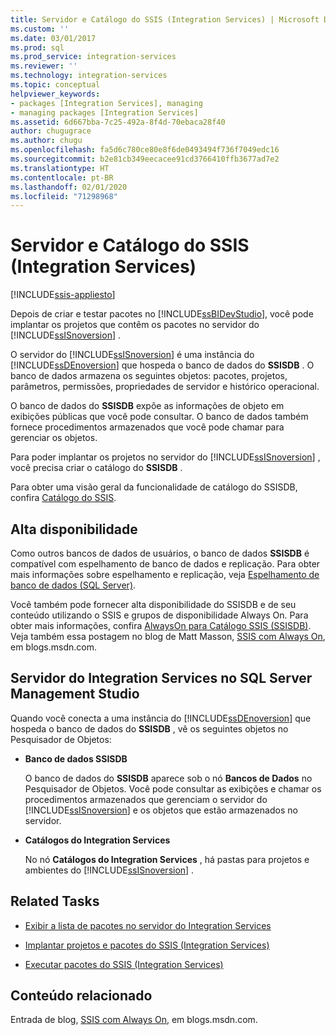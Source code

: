 ```yaml
---
title: Servidor e Catálogo do SSIS (Integration Services) | Microsoft Docs
ms.custom: ''
ms.date: 03/01/2017
ms.prod: sql
ms.prod_service: integration-services
ms.reviewer: ''
ms.technology: integration-services
ms.topic: conceptual
helpviewer_keywords:
- packages [Integration Services], managing
- managing packages [Integration Services]
ms.assetid: 6d667bba-7c25-492a-8f4d-70ebaca28f40
author: chugugrace
ms.author: chugu
ms.openlocfilehash: fa5d6c780ce80e8f6de0493494f736f7049edc16
ms.sourcegitcommit: b2e81cb349eecacee91cd3766410ffb3677ad7e2
ms.translationtype: HT
ms.contentlocale: pt-BR
ms.lasthandoff: 02/01/2020
ms.locfileid: "71298968"
---
```

# <a name="integration-services-ssis-server-and-catalog"></a>Servidor e Catálogo do SSIS (Integration Services)

[!INCLUDE[ssis-appliesto](../../includes/ssis-appliesto-ssvrpluslinux-asdb-asdw-xxx.md)]


  Depois de criar e testar pacotes no [!INCLUDE[ssBIDevStudio](../../includes/ssbidevstudio-md.md)], você pode implantar os projetos que contêm os pacotes no servidor do [!INCLUDE[ssISnoversion](../../includes/ssisnoversion-md.md)] .  
  
 O servidor do [!INCLUDE[ssISnoversion](../../includes/ssisnoversion-md.md)] é uma instância do [!INCLUDE[ssDEnoversion](../../includes/ssdenoversion-md.md)] que hospeda o banco de dados do **SSISDB** . O banco de dados armazena os seguintes objetos: pacotes, projetos, parâmetros, permissões, propriedades de servidor e histórico operacional.  
  
 O banco de dados do **SSISDB** expõe as informações de objeto em exibições públicas que você pode consultar. O banco de dados também fornece procedimentos armazenados que você pode chamar para gerenciar os objetos.  
  
 Para poder implantar os projetos no servidor do [!INCLUDE[ssISnoversion](../../includes/ssisnoversion-md.md)] , você precisa criar o catálogo do **SSISDB** .  
  
 Para obter uma visão geral da funcionalidade de catálogo do SSISDB, confira [Catálogo do SSIS](../../integration-services/catalog/ssis-catalog.md).  
  
## <a name="high-availability"></a>Alta disponibilidade  
 Como outros bancos de dados de usuários, o banco de dados **SSISDB** é compatível com espelhamento de banco de dados e replicação. Para obter mais informações sobre espelhamento e replicação, veja [Espelhamento de banco de dados &#40;SQL Server&#41;](../../database-engine/database-mirroring/database-mirroring-sql-server.md).  
  
 Você também pode fornecer alta disponibilidade do SSISDB e de seu conteúdo utilizando o SSIS e grupos de disponibilidade Always On. Para obter mais informações, confira [AlwaysOn para Catálogo SSIS (SSISDB)](ssis-catalog.md#always-on-for-ssis-catalog-ssisdb). Veja também essa postagem no blog de Matt Masson, [SSIS com Always On](https://go.microsoft.com/fwlink/?LinkId=255873), em blogs.msdn.com.  
  
##  <a name="ssms"></a> Servidor do Integration Services no SQL Server Management Studio  
 Quando você conecta a uma instância do [!INCLUDE[ssDEnoversion](../../includes/ssdenoversion-md.md)] que hospeda o banco de dados do **SSISDB** , vê os seguintes objetos no Pesquisador de Objetos:  
  
-   **Banco de dados SSISDB**  
  
     O banco de dados do **SSISDB** aparece sob o nó **Bancos de Dados** no Pesquisador de Objetos. Você pode consultar as exibições e chamar os procedimentos armazenados que gerenciam o servidor do [!INCLUDE[ssISnoversion](../../includes/ssisnoversion-md.md)] e os objetos que estão armazenados no servidor.  
  
-   **Catálogos do Integration Services**  
  
     No nó **Catálogos do Integration Services** , há pastas para projetos e ambientes do [!INCLUDE[ssISnoversion](../../includes/ssisnoversion-md.md)] .  
  
## <a name="related-tasks"></a>Related Tasks  
  
-   [Exibir a lista de pacotes no servidor do Integration Services](../../integration-services/catalog/view-the-list-of-packages-on-the-integration-services-server.md)  
  
-   [Implantar projetos e pacotes do SSIS (Integration Services)](../../integration-services/packages/deploy-integration-services-ssis-projects-and-packages.md)  
  
-   [Executar pacotes do SSIS (Integration Services)](../../integration-services/packages/run-integration-services-ssis-packages.md)  
  
## <a name="related-content"></a>Conteúdo relacionado  
 Entrada de blog, [SSIS com Always On](https://go.microsoft.com/fwlink/?LinkId=255873), em blogs.msdn.com.  
  
  
